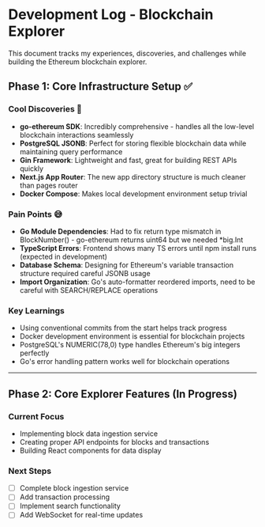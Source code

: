 # Development Log - Blockchain Explorer

This document tracks my experiences, discoveries, and challenges while building the Ethereum blockchain explorer.

## Phase 1: Core Infrastructure Setup ✅

### Cool Discoveries 🚀
- **go-ethereum SDK**: Incredibly comprehensive - handles all the low-level blockchain interactions seamlessly
- **PostgreSQL JSONB**: Perfect for storing flexible blockchain data while maintaining query performance
- **Gin Framework**: Lightweight and fast, great for building REST APIs quickly
- **Next.js App Router**: The new app directory structure is much cleaner than pages router
- **Docker Compose**: Makes local development environment setup trivial

### Pain Points 😅
- **Go Module Dependencies**: Had to fix return type mismatch in BlockNumber() - go-ethereum returns uint64 but we needed *big.Int
- **TypeScript Errors**: Frontend shows many TS errors until npm install runs (expected in development)
- **Database Schema**: Designing for Ethereum's variable transaction structure required careful JSONB usage
- **Import Organization**: Go's auto-formatter reordered imports, need to be careful with SEARCH/REPLACE operations

### Key Learnings
- Using conventional commits from the start helps track progress
- Docker development environment is essential for blockchain projects
- PostgreSQL's NUMERIC(78,0) type handles Ethereum's big integers perfectly
- Go's error handling pattern works well for blockchain operations

---

## Phase 2: Core Explorer Features (In Progress)

### Current Focus
- Implementing block data ingestion service
- Creating proper API endpoints for blocks and transactions
- Building React components for data display

### Next Steps
- [ ] Complete block ingestion service
- [ ] Add transaction processing
- [ ] Implement search functionality
- [ ] Add WebSocket for real-time updates

